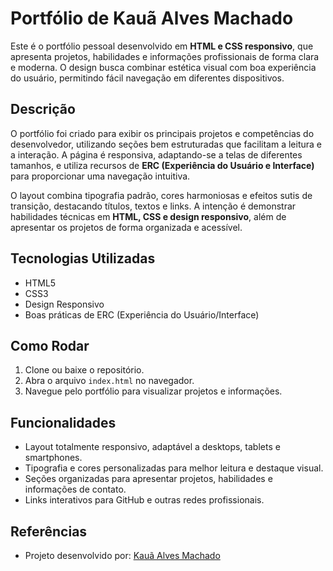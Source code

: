 # Portfólio de Kauã Alves Machado

Este é o portfólio pessoal desenvolvido em **HTML e CSS responsivo**, que apresenta projetos, habilidades e informações profissionais de forma clara e moderna. O design busca combinar estética visual com boa experiência do usuário, permitindo fácil navegação em diferentes dispositivos.

## Descrição

O portfólio foi criado para exibir os principais projetos e competências do desenvolvedor, utilizando seções bem estruturadas que facilitam a leitura e a interação. A página é responsiva, adaptando-se a telas de diferentes tamanhos, e utiliza recursos de **ERC (Experiência do Usuário e Interface)** para proporcionar uma navegação intuitiva.

O layout combina tipografia padrão, cores harmoniosas e efeitos sutis de transição, destacando títulos, textos e links. A intenção é demonstrar habilidades técnicas em **HTML, CSS e design responsivo**, além de apresentar os projetos de forma organizada e acessível.

## Tecnologias Utilizadas

- HTML5
- CSS3
- Design Responsivo
- Boas práticas de ERC (Experiência do Usuário/Interface)

## Como Rodar

1. Clone ou baixe o repositório.
2. Abra o arquivo `index.html` no navegador.
3. Navegue pelo portfólio para visualizar projetos e informações.

## Funcionalidades

- Layout totalmente responsivo, adaptável a desktops, tablets e smartphones.
- Tipografia e cores personalizadas para melhor leitura e destaque visual.
- Seções organizadas para apresentar projetos, habilidades e informações de contato.
- Links interativos para GitHub e outras redes profissionais.

## Referências

- Projeto desenvolvido por: [Kauã Alves Machado](https://github.com/AlvesDev06)
